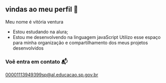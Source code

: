 ## vindas ao meu perfil 💜

Meu nome é vitória ventura 

- Estou estudando na alura;
- Estou me desenvolvendo na linguagem javaScript
Utilizo esse espaço para minha organização e compartilhamento dos meus projetos desenvolvidos

### Voê entra em contato 📬

00001113949399sp@al.educacao.sp.gov.br
